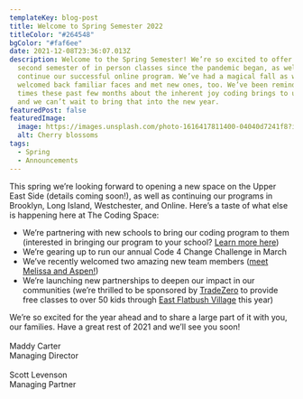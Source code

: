 ```yaml
---
templateKey: blog-post
title: Welcome to Spring Semester 2022
titleColor: "#264548"
bgColor: "#faf6ee"
date: 2021-12-08T23:36:07.013Z
description: Welcome to the Spring Semester! We’re so excited to offer the
  second semester of in person classes since the pandemic began, as well as
  continue our successful online program. We’ve had a magical fall as we
  welcomed back familiar faces and met new ones, too. We’ve been reminded many
  times these past few months about the inherent joy coding brings to us all,
  and we can’t wait to bring that into the new year.
featuredPost: false
featuredImage:
  image: https://images.unsplash.com/photo-1616417811400-04040d7241f8?ixlib=rb-1.2.1&ixid=MnwxMjA3fDB8MHxwaG90by1wYWdlfHx8fGVufDB8fHx8&auto=format&fit=crop&w=1489&q=80
  alt: Cherry blossoms
tags:
  - Spring
  - Announcements
---
```

This spring we’re looking forward to opening a new space on the Upper East Side (details coming soon!), as well as continuing our programs in Brooklyn, Long Island, Westchester, and Online. Here’s a taste of what else is happening here at The Coding Space:

* We’re partnering with new schools to bring our coding program to them (interested in bringing our program to your school? [Learn more here](https://www.thecodingspace.com/for-schools.html))
* We’re gearing up to run our annual Code 4 Change Challenge in March
* We’ve recently welcomed two amazing new team members ([meet Melissa and Aspen!](https://thecodingspace.com/team))
* We’re launching new partnerships to deepen our impact in our communities (we’re thrilled to be sponsored by [TradeZero](https://www.tradezero.co/) to provide free classes to over 50 kids through [East Flatbush Village](https://eastflatbushvillage.org/) this year)

We’re so excited for the year ahead and to share a large part of it with you, our families. Have a great rest of 2021 and we’ll see you soon!\
​\
Maddy Carter\
Managing Director\
\
Scott Levenson\
Managing Partner